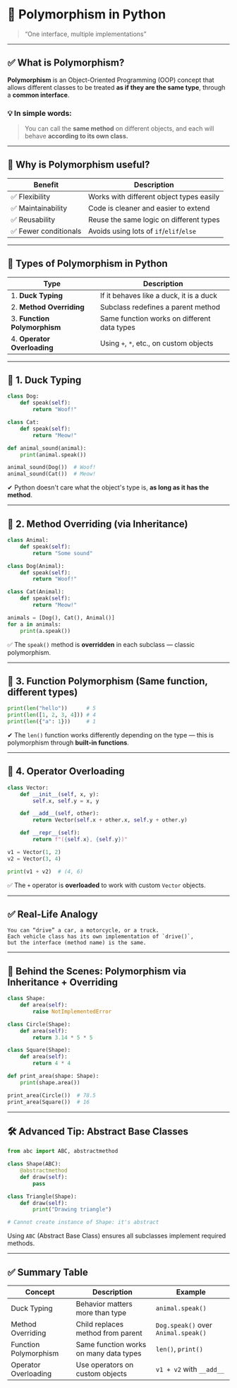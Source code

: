 # 🧬 Polymorphism in Python

> “One interface, multiple implementations”

---

## ✅ What is Polymorphism?

**Polymorphism** is an Object-Oriented Programming (OOP) concept that allows different classes to be treated **as if they are the same type**, through a **common interface**.

### 💡 In simple words:

> You can call the **same method** on different objects, and each will behave **according to its own class.**

---

## 📌 Why is Polymorphism useful?

| Benefit              | Description                              |
| -------------------- | ---------------------------------------- |
| ✅ Flexibility        | Works with different object types easily |
| ✅ Maintainability    | Code is cleaner and easier to extend     |
| ✅ Reusability        | Reuse the same logic on different types  |
| ✅ Fewer conditionals | Avoids using lots of `if`/`elif`/`else`  |

---

## 🎯 Types of Polymorphism in Python

| Type                         | Description                                 |
| ---------------------------- | ------------------------------------------- |
| 1. **Duck Typing**           | If it behaves like a duck, it is a duck     |
| 2. **Method Overriding**     | Subclass redefines a parent method          |
| 3. **Function Polymorphism** | Same function works on different data types |
| 4. **Operator Overloading**  | Using `+`, `*`, etc., on custom objects     |

---

## 🔸 1. Duck Typing

```python
class Dog:
    def speak(self):
        return "Woof!"

class Cat:
    def speak(self):
        return "Meow!"

def animal_sound(animal):
    print(animal.speak())

animal_sound(Dog())  # Woof!
animal_sound(Cat())  # Meow!
```

✔ Python doesn't care what the object's type is, **as long as it has the method**.

---

## 🔸 2. Method Overriding (via Inheritance)

```python
class Animal:
    def speak(self):
        return "Some sound"

class Dog(Animal):
    def speak(self):
        return "Woof!"

class Cat(Animal):
    def speak(self):
        return "Meow!"

animals = [Dog(), Cat(), Animal()]
for a in animals:
    print(a.speak())
```

✅ The `speak()` method is **overridden** in each subclass — classic polymorphism.

---

## 🔸 3. Function Polymorphism (Same function, different types)

```python
print(len("hello"))      # 5
print(len([1, 2, 3, 4])) # 4
print(len({"a": 1}))     # 1
```

✔ The `len()` function works differently depending on the type — this is polymorphism through **built-in functions**.

---

## 🔸 4. Operator Overloading

```python
class Vector:
    def __init__(self, x, y):
        self.x, self.y = x, y

    def __add__(self, other):
        return Vector(self.x + other.x, self.y + other.y)

    def __repr__(self):
        return f"({self.x}, {self.y})"

v1 = Vector(1, 2)
v2 = Vector(3, 4)

print(v1 + v2)  # (4, 6)
```

✅ The `+` operator is **overloaded** to work with custom `Vector` objects.

---

## ✅ Real-Life Analogy

```text
You can “drive” a car, a motorcycle, or a truck.
Each vehicle class has its own implementation of `drive()`,
but the interface (method name) is the same.
```

---

## 🧠 Behind the Scenes: Polymorphism via Inheritance + Overriding

```python
class Shape:
    def area(self):
        raise NotImplementedError

class Circle(Shape):
    def area(self):
        return 3.14 * 5 * 5

class Square(Shape):
    def area(self):
        return 4 * 4

def print_area(shape: Shape):
    print(shape.area())

print_area(Circle())  # 78.5
print_area(Square())  # 16
```

---

## 🛠 Advanced Tip: Abstract Base Classes

```python
from abc import ABC, abstractmethod

class Shape(ABC):
    @abstractmethod
    def draw(self):
        pass

class Triangle(Shape):
    def draw(self):
        print("Drawing triangle")

# Cannot create instance of Shape: it's abstract
```

Using `ABC` (Abstract Base Class) ensures all subclasses implement required methods.

---

## ✅ Summary Table

| Concept               | Description                            | Example                             |
| --------------------- | -------------------------------------- | ----------------------------------- |
| Duck Typing           | Behavior matters more than type        | `animal.speak()`                    |
| Method Overriding     | Child replaces method from parent      | `Dog.speak()` over `Animal.speak()` |
| Function Polymorphism | Same function works on many data types | `len()`, `print()`                  |
| Operator Overloading  | Use operators on custom objects        | `v1 + v2` with `__add__`            |

